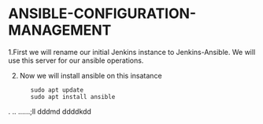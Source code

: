 
# ANSIBLE-CONFIGURATION-MANAGEMENT

1.First we will rename our initial Jenkins instance to Jenkins-Ansible. We will use this server for our ansible operations.

2. Now we will install ansible on this insatance

          sudo apt update
          sudo apt install ansible
.
..
......;ll
dddmd
ddddkdd
